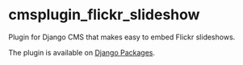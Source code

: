 cmsplugin_flickr_slideshow
==========================

Plugin for Django CMS that makes easy to embed Flickr slideshows.

The plugin is available on [Django Packages](http://www.djangopackages.com/packages/p/cmsplugin_flickr_slideshow/).

